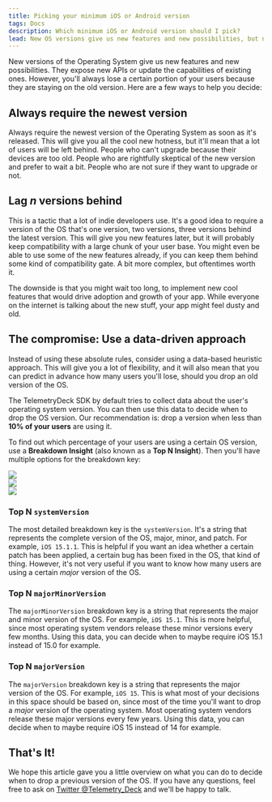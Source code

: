 ```yaml
---
title: Picking your minimum iOS or Android version
tags: Docs
description: Which minimum iOS or Android version should I pick?
lead: New OS versions give us new features and new possibilities, but not everyone updates right away. When is the right time to upgrade your requirements?
---
```


New versions of the Operating System give us new features and new possibilities. They expose new APIs or update the capabilities of existing ones. However, you'll always lose a certain portion of your users because they are staying on the old version. Here are a few ways to help you decide:

## Always require the newest version

Always require the newest version of the Operating System as soon as it's released. This will give you all the cool new hotness, but it'll mean that a lot of users will be left behind. People who can't upgrade because their devices are too old. People who are rightfully skeptical of the new version and prefer to wait a bit. People who are not sure if they want to upgrade or not.

## Lag _n_ versions behind

This is a tactic that a lot of indie developers use. It's a good idea to require a version of the OS that's one version, two versions, three versions behind the latest version. This will give you new features later, but it will probably keep compatibility with a large chunk of your user base. You might even be able to use some of the new features already, if you can keep them behind some kind of compatibility gate. A bit more complex, but oftentimes worth it.

The downside is that you might wait too long, to implement new cool features that would drive adoption and growth of your app. While everyone on the internet is talking about the new stuff, your app might feel dusty and old.

## The compromise: Use a data-driven approach

Instead of using these absolute rules, consider using a data-based heuristic approach. This will give you a lot of flexibility, and it will also mean that you can predict in advance how many users you'll lose, should you drop an old version of the OS.

The TelemetryDeck SDK by default tries to collect data about the user's operating system version. You can then use this data to decide when to drop the OS version. Our recommendation is: drop a version when less than **10% of your users** are using it.

To find out which percentage of your users are using a certain OS version, use a **Breakdown Insight** (also known as a **Top N Insight**). Then you'll have multiple options for the breakdown key:

<div class="row my-5">
<div class="col">
<img class="img img-fluid shadow rounded" src="/images/topNSystemVersions.png">
</div>
<div class="col">
<img class="img img-fluid shadow rounded" src="/images/topNMajorMinorVersions.png">
</div>
<div class="col">
<img class="img img-fluid shadow rounded" src="/images/topNMajorVersions.png">
</div>
</div>

### Top N `systemVersion`

The most detailed breakdown key is the `systemVersion`. It's a string that represents the complete version of the OS, major, minor, and patch. For example, `iOS 15.1.1`. This is helpful if you want an idea whether a certain patch has been applied, a certain bug has been fixed in the OS, that kind of thing. However, it's not very useful if you want to know how many users are using a certain _major_ version of the OS.

### Top N `majorMinorVersion`

The `majorMinorVersion` breakdown key is a string that represents the major and minor version of the OS. For example, `iOS 15.1`. This is more helpful, since most operating system vendors release these minor versions every few months. Using this data, you can decide when to maybe require iOS 15.1 instead of 15.0 for example.

### Top N `majorVersion`

The `majorVersion` breakdown key is a string that represents the major version of the OS. For example, `iOS 15`. This is what most of your decisions in this space should be based on, since most of the time you'll want to drop a _major_ version of the operating system. Most operating system vendors release these major versions every few years. Using this data, you can decide when to maybe require iOS 15 instead of 14 for example.

## That's It!

We hope this article gave you a little overview on what you can do to decide when to drop a previous version of the OS. If you have any questions, feel free to ask on [Twitter @Telemetry_Deck](https://twitter.com/telemetry_deck) and we'll be happy to talk.
